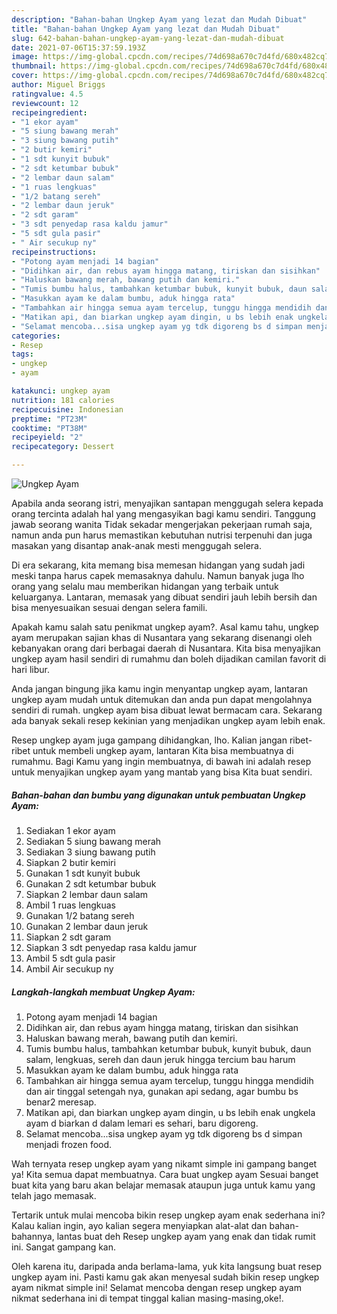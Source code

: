 ```yaml
---
description: "Bahan-bahan Ungkep Ayam yang lezat dan Mudah Dibuat"
title: "Bahan-bahan Ungkep Ayam yang lezat dan Mudah Dibuat"
slug: 642-bahan-bahan-ungkep-ayam-yang-lezat-dan-mudah-dibuat
date: 2021-07-06T15:37:59.193Z
image: https://img-global.cpcdn.com/recipes/74d698a670c7d4fd/680x482cq70/ungkep-ayam-foto-resep-utama.jpg
thumbnail: https://img-global.cpcdn.com/recipes/74d698a670c7d4fd/680x482cq70/ungkep-ayam-foto-resep-utama.jpg
cover: https://img-global.cpcdn.com/recipes/74d698a670c7d4fd/680x482cq70/ungkep-ayam-foto-resep-utama.jpg
author: Miguel Briggs
ratingvalue: 4.5
reviewcount: 12
recipeingredient:
- "1 ekor ayam"
- "5 siung bawang merah"
- "3 siung bawang putih"
- "2 butir kemiri"
- "1 sdt kunyit bubuk"
- "2 sdt ketumbar bubuk"
- "2 lembar daun salam"
- "1 ruas lengkuas"
- "1/2 batang sereh"
- "2 lembar daun jeruk"
- "2 sdt garam"
- "3 sdt penyedap rasa kaldu jamur"
- "5 sdt gula pasir"
- " Air secukup ny"
recipeinstructions:
- "Potong ayam menjadi 14 bagian"
- "Didihkan air, dan rebus ayam hingga matang, tiriskan dan sisihkan"
- "Haluskan bawang merah, bawang putih dan kemiri."
- "Tumis bumbu halus, tambahkan ketumbar bubuk, kunyit bubuk, daun salam, lengkuas, sereh dan daun jeruk hingga tercium bau harum"
- "Masukkan ayam ke dalam bumbu, aduk hingga rata"
- "Tambahkan air hingga semua ayam tercelup, tunggu hingga mendidih dan air tinggal setengah nya, gunakan api sedang, agar bumbu bs benar2 meresap."
- "Matikan api, dan biarkan ungkep ayam dingin, u bs lebih enak ungkela ayam d biarkan d dalam lemari es sehari, baru digoreng."
- "Selamat mencoba...sisa ungkep ayam yg tdk digoreng bs d simpan menjadi frozen food."
categories:
- Resep
tags:
- ungkep
- ayam

katakunci: ungkep ayam 
nutrition: 181 calories
recipecuisine: Indonesian
preptime: "PT23M"
cooktime: "PT38M"
recipeyield: "2"
recipecategory: Dessert

---
```



![Ungkep Ayam](https://img-global.cpcdn.com/recipes/74d698a670c7d4fd/680x482cq70/ungkep-ayam-foto-resep-utama.jpg)

Apabila anda seorang istri, menyajikan santapan menggugah selera kepada orang tercinta adalah hal yang mengasyikan bagi kamu sendiri. Tanggung jawab seorang  wanita Tidak sekadar mengerjakan pekerjaan rumah saja, namun anda pun harus memastikan kebutuhan nutrisi terpenuhi dan juga masakan yang disantap anak-anak mesti menggugah selera.

Di era  sekarang, kita memang bisa memesan hidangan yang sudah jadi meski tanpa harus capek memasaknya dahulu. Namun banyak juga lho orang yang selalu mau memberikan hidangan yang terbaik untuk keluarganya. Lantaran, memasak yang dibuat sendiri jauh lebih bersih dan bisa menyesuaikan sesuai dengan selera famili. 



Apakah kamu salah satu penikmat ungkep ayam?. Asal kamu tahu, ungkep ayam merupakan sajian khas di Nusantara yang sekarang disenangi oleh kebanyakan orang dari berbagai daerah di Nusantara. Kita bisa menyajikan ungkep ayam hasil sendiri di rumahmu dan boleh dijadikan camilan favorit di hari libur.

Anda jangan bingung jika kamu ingin menyantap ungkep ayam, lantaran ungkep ayam mudah untuk ditemukan dan anda pun dapat mengolahnya sendiri di rumah. ungkep ayam bisa dibuat lewat bermacam cara. Sekarang ada banyak sekali resep kekinian yang menjadikan ungkep ayam lebih enak.

Resep ungkep ayam juga gampang dihidangkan, lho. Kalian jangan ribet-ribet untuk membeli ungkep ayam, lantaran Kita bisa membuatnya di rumahmu. Bagi Kamu yang ingin membuatnya, di bawah ini adalah resep untuk menyajikan ungkep ayam yang mantab yang bisa Kita buat sendiri.

<!--inarticleads1-->

##### Bahan-bahan dan bumbu yang digunakan untuk pembuatan Ungkep Ayam:

1. Sediakan 1 ekor ayam
1. Sediakan 5 siung bawang merah
1. Sediakan 3 siung bawang putih
1. Siapkan 2 butir kemiri
1. Gunakan 1 sdt kunyit bubuk
1. Gunakan 2 sdt ketumbar bubuk
1. Siapkan 2 lembar daun salam
1. Ambil 1 ruas lengkuas
1. Gunakan 1/2 batang sereh
1. Gunakan 2 lembar daun jeruk
1. Siapkan 2 sdt garam
1. Siapkan 3 sdt penyedap rasa kaldu jamur
1. Ambil 5 sdt gula pasir
1. Ambil  Air secukup ny




<!--inarticleads2-->

##### Langkah-langkah membuat Ungkep Ayam:

1. Potong ayam menjadi 14 bagian
1. Didihkan air, dan rebus ayam hingga matang, tiriskan dan sisihkan
1. Haluskan bawang merah, bawang putih dan kemiri.
1. Tumis bumbu halus, tambahkan ketumbar bubuk, kunyit bubuk, daun salam, lengkuas, sereh dan daun jeruk hingga tercium bau harum
1. Masukkan ayam ke dalam bumbu, aduk hingga rata
1. Tambahkan air hingga semua ayam tercelup, tunggu hingga mendidih dan air tinggal setengah nya, gunakan api sedang, agar bumbu bs benar2 meresap.
1. Matikan api, dan biarkan ungkep ayam dingin, u bs lebih enak ungkela ayam d biarkan d dalam lemari es sehari, baru digoreng.
1. Selamat mencoba...sisa ungkep ayam yg tdk digoreng bs d simpan menjadi frozen food.




Wah ternyata resep ungkep ayam yang nikamt simple ini gampang banget ya! Kita semua dapat membuatnya. Cara buat ungkep ayam Sesuai banget buat kita yang baru akan belajar memasak ataupun juga untuk kamu yang telah jago memasak.

Tertarik untuk mulai mencoba bikin resep ungkep ayam enak sederhana ini? Kalau kalian ingin, ayo kalian segera menyiapkan alat-alat dan bahan-bahannya, lantas buat deh Resep ungkep ayam yang enak dan tidak rumit ini. Sangat gampang kan. 

Oleh karena itu, daripada anda berlama-lama, yuk kita langsung buat resep ungkep ayam ini. Pasti kamu gak akan menyesal sudah bikin resep ungkep ayam nikmat simple ini! Selamat mencoba dengan resep ungkep ayam nikmat sederhana ini di tempat tinggal kalian masing-masing,oke!.

